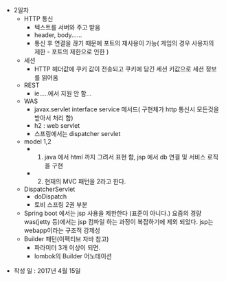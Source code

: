 * 2일차
  - HTTP 통신
    - 텍스트를 서버와 주고 받음
    - header, body......
    - 통신 후 연결을 끊기 때문에 포트의 재사용이 가능( 게임의 경우 사용자의 제한 - 포트의 제한으로 인한 )
  - 세션
    - HTTP 헤더값에 쿠키 값이 전송되고 쿠키에 담긴 세션 키값으로 세션 정보를 읽어옴
  - REST
    - ie.....에서 지원 안 함...
  - WAS
    - javax.servlet interface service 메서드( 구현체가 http 통신시 모든것을 받아서 처리 함)
    - h2 : web servlet
    - 스프링에서는 dispatcher servlet
  - model 1,2
    - 1) java 에서 html 까지 그려서 표현 함, jsp 에서 db 연결 및 서비스 로직을 구현
    - 2) 현재의 MVC 패턴을 2라고 한다.
  - DispatcherServlet
    - doDispatch
    - 토비 스프링 2권 부분
  - Spring boot 에서는 jsp 사용을 제한한다 (표준이 아니다.)
    요즘의 경량 was(jetty 등)에서는 jsp 컴파일 하는 과정이 복잡하기에 제외 되었다.
    jsp는 webapp이라는 구조적 강제성
  - Builder 패턴(이펙티브 자바 참고)
    - 파라미터 3개 이상이 되면.
    - lombok의 Builder 어노테이션
- 작성 일 : 2017년 4월 15일
